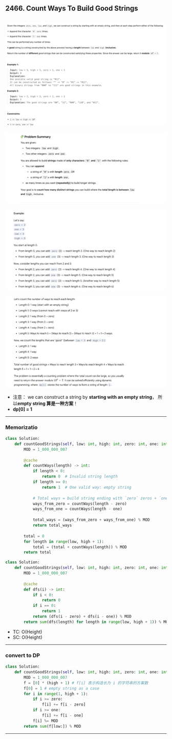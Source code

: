 ## 2466. Count Ways To Build Good Strings
![](img/2025-05-17-12-52-08.png)
---
![](img/2025-05-17-12-56-21.png)


![](img/2025-05-17-12-57-37.png)

![](img/2025-05-17-12-58-08.png)

- 注意： we can construct a string by **starting with an empty string**， 所以**empty string 算是一种方案**！
- **dp[0] = 1**
---

### Memorizatio

```py
class Solution:
    def countGoodStrings(self, low: int, high: int, zero: int, one: int) -> int:
        MOD = 1_000_000_007

        @cache
        def countWays(length) -> int:
            if length < 0:
                return 0  # Invalid string length
            if length == 0:
                return 1  # One valid way: empty string

            # Total ways = build string ending with `zero` zeros + `one` ones
            ways_from_zero = countWays(length - zero)
            ways_from_one = countWays(length - one)

            total_ways = (ways_from_zero + ways_from_one) % MOD
            return total_ways

        total = 0
        for length in range(low, high + 1):
            total = (total + countWays(length)) % MOD
        return total
```


```py
class Solution:
    def countGoodStrings(self, low: int, high: int, zero: int, one: int) -> int:
        MOD = 1_000_000_007

        @cache
        def dfs(i) -> int:
            if i < 0:
                return 0
            if i == 0:
                return 1
            return (dfs(i - zero) + dfs(i - one)) % MOD
        return sum(dfs(length) for length in range(low, high + 1)) % MOD
```

- TC: O(Height)
- SC: O(Height)
---

### convert to DP

```py
class Solution:
    def countGoodStrings(self, low: int, high: int, zero: int, one: int) -> int:
        MOD = 1_000_000_007
        f = [0] * (high + 1) # f[i] 表示构造长为 i 的字符串的方案数
        f[0] = 1 # empty string as a case
        for i in range(1, high + 1):
            if i >= zero:
                f[i] += f[i - zero]
            if i >= one:
                f[i] += f[i - one]
            f[i] %= MOD
        return sum(f[low:]) % MOD
```
---




